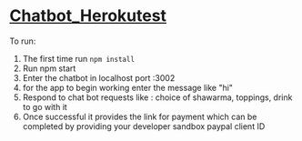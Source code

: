 # <a href="https://github.com/Ngeorge83/chatbot_herokutest/" target="_blank">Chatbot_Herokutest</a>

To run:

1. The first time run `npm install`
2. Run npm start
3. Enter the chatbot in localhost port :3002
4. for the app to begin working enter the message like "hi"
5. Respond to chat bot requests like : choice of shawarma, toppings, drink to go with it
6. Once successful it provides the link for payment which can be completed by providing your developer sandbox paypal client ID 



